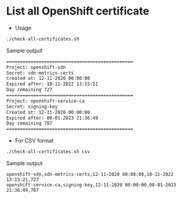# List all OpenShift certificate 
- Usage
```bash
./check-all-certificates.sh
```
Sample output
```bash
===============================================
Project: openshift-sdn
Secret: sdn-metrics-certs
Created at: 12-11-2020 00:00:00
Expired after: 10-11-2022 13:15:21
Day remaining 727
===============================================
Project: openshift-service-ca
Secret: signing-key
Created at: 12-11-2020 00:00:00
Expired after: 08-01-2023 21:36:49
Day remaining 787
===============================================
```
- For CSV format
```bash
./check-all-certificates.sh csv
```
Sample output
```csv
openshift-sdn,sdn-metrics-certs,12-11-2020 00:00:00,10-11-2022 13:15:21,727
openshift-service-ca,signing-key,12-11-2020 00:00:00,08-01-2023 21:36:49,787
```
